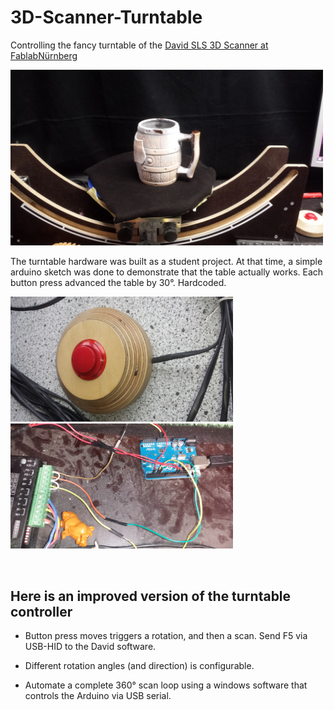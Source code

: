 # 3D-Scanner-Turntable
Controlling the fancy turntable of the [David SLS 3D Scanner at FablabNürnberg](https://wiki.fablab-nuernberg.de/w/David_SLS2)

<img width=500 src="https://github.com/fablabnbg/3D-Scanner-Turntable/raw/master/photos/20171022_012423.jpg"/>

The turntable hardware was built as a student project. At that time, a simple arduino sketch was done to demonstrate that the table actually works. Each button press advanced the table by 30°. Hardcoded.

<img height=200 src="https://github.com/fablabnbg/3D-Scanner-Turntable/raw/master/photos/20180215_111639.jpg"/>&nbsp;&nbsp;<img height=200 src="https://github.com/fablabnbg/3D-Scanner-Turntable/raw/master/photos/20180112_201006.jpg"/>
<p><br><p>

## Here is an improved version of the turntable controller

* Button press moves triggers a rotation, and then a scan. Send F5 via USB-HID to the David software.

* Different rotation angles (and direction) is configurable.

* Automate a complete 360° scan loop using a windows software that controls the Arduino via USB serial.
